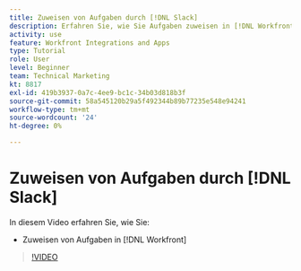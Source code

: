 ```yaml
---
title: Zuweisen von Aufgaben durch [!DNL Slack]
description: Erfahren Sie, wie Sie Aufgaben zuweisen in [!DNL Workfront] bis [!DNL Slack]
activity: use
feature: Workfront Integrations and Apps
type: Tutorial
role: User
level: Beginner
team: Technical Marketing
kt: 8817
exl-id: 419b3937-0a7c-4ee9-bc1c-34b03d818b3f
source-git-commit: 58a545120b29a5f492344b89b77235e548e94241
workflow-type: tm+mt
source-wordcount: '24'
ht-degree: 0%

---
```


# Zuweisen von Aufgaben durch [!DNL Slack]

In diesem Video erfahren Sie, wie Sie:

* Zuweisen von Aufgaben in [!DNL Workfront]

>[!VIDEO](https://video.tv.adobe.com/v/335117/?quality=12)
